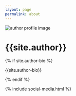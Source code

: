 ```yaml
---
layout: page
permalink: about
---
```


<div class="mx-auto text-center prose prose-{{site.theme-color}}">
  <div>
    <img class="object-cover mx-auto h-36 w-36 rounded-full" src="{{site.baseurl}}/assets/img/{{site.author-image}}"
      alt="author profile image">
    <h1>{{site.author}}</h1>
  </div>
  {% if site.author-bio %}
    <p class="text-gray-500 pb-4">{{site.author-bio}}</p>
  {% endif %}
</div>

{% include social-media.html %}
